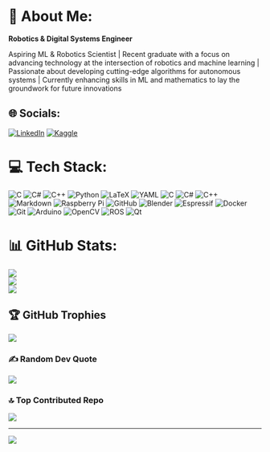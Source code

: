 # 💫 About Me:
**Robotics & Digital Systems Engineer** 


Aspiring ML & Robotics Scientist | Recent graduate with a focus on advancing technology at the intersection of robotics and machine learning | Passionate about developing cutting-edge algorithms for autonomous systems | Currently enhancing skills in ML and mathematics to lay the groundwork for future innovations 

## 🌐 Socials:
[![LinkedIn](https://img.shields.io/badge/LinkedIn-%230077B5.svg?logo=linkedin&logoColor=white)](https://www.linkedin.com/in/jm-yamajo/)
[![Kaggle](https://img.shields.io/badge/Kaggle-20BEFF?style=for-the-badge&logo=Kaggle&logoColor=white)](https://www.kaggle.com/jhonatanyael)
# 💻 Tech Stack:
![C](https://img.shields.io/badge/c-%2300599C.svg?style=plastic&logo=c&logoColor=white) ![C#](https://img.shields.io/badge/c%23-%23239120.svg?style=plastic&logo=csharp&logoColor=white) ![C++](https://img.shields.io/badge/c++-%2300599C.svg?style=plastic&logo=c%2B%2B&logoColor=white) ![Python](https://img.shields.io/badge/python-3670A0?style=plastic&logo=python&logoColor=ffdd54) ![LaTeX](https://img.shields.io/badge/latex-%23008080.svg?style=plastic&logo=latex&logoColor=white) ![YAML](https://img.shields.io/badge/yaml-%23ffffff.svg?style=plastic&logo=yaml&logoColor=151515) ![C](https://img.shields.io/badge/c-%2300599C.svg?style=plastic&logo=c&logoColor=white) ![C#](https://img.shields.io/badge/c%23-%23239120.svg?style=plastic&logo=csharp&logoColor=white) ![C++](https://img.shields.io/badge/c++-%2300599C.svg?style=plastic&logo=c%2B%2B&logoColor=white) ![Markdown](https://img.shields.io/badge/markdown-%23000000.svg?style=plastic&logo=markdown&logoColor=white) ![Raspberry Pi](https://img.shields.io/badge/-RaspberryPi-C51A4A?style=plastic&logo=Raspberry-Pi) ![GitHub](https://img.shields.io/badge/github-%23121011.svg?style=plastic&logo=github&logoColor=white) ![Blender](https://img.shields.io/badge/blender-%23F5792A.svg?style=plastic&logo=blender&logoColor=white) ![Espressif](https://img.shields.io/badge/espressif-E7352C.svg?style=plastic&logo=espressif&logoColor=white) ![Docker](https://img.shields.io/badge/docker-%230db7ed.svg?style=plastic&logo=docker&logoColor=white) ![Git](https://img.shields.io/badge/git-%23F05033.svg?style=plastic&logo=git&logoColor=white) ![Arduino](https://img.shields.io/badge/-Arduino-00979D?style=plastic&logo=Arduino&logoColor=white) ![OpenCV](https://img.shields.io/badge/opencv-%23white.svg?style=plastic&logo=opencv&logoColor=white) ![ROS](https://img.shields.io/badge/ros-%230A0FF9.svg?style=plastic&logo=ros&logoColor=white) ![Qt](https://img.shields.io/badge/Qt-%23217346.svg?style=plastic&logo=Qt&logoColor=white)
# 📊 GitHub Stats:
![](https://github-readme-stats.vercel.app/api?username=JM-Yamajo&theme=tokyonight&hide_border=true&include_all_commits=false&count_private=false)<br/>
![](https://github-readme-streak-stats.herokuapp.com/?user=JM-Yamajo&theme=tokyonight&hide_border=true)<br/>
![](https://github-readme-stats.vercel.app/api/top-langs/?username=JM-Yamajo&theme=tokyonight&hide_border=true&include_all_commits=false&count_private=false&layout=compact)

## 🏆 GitHub Trophies
![](https://github-profile-trophy.vercel.app/?username=JM-Yamajo&theme=tokyonight&no-frame=true&no-bg=false&margin-w=4)

### ✍️ Random Dev Quote
![](https://quotes-github-readme.vercel.app/api?type=horizontal&theme=tokyonight)

### 🔝 Top Contributed Repo
![](https://github-contributor-stats.vercel.app/api?username=JM-Yamajo&limit=5&theme=tokyonight&combine_all_yearly_contributions=true)

---
[![](https://visitcount.itsvg.in/api?id=JM-Yamajo&icon=5&color=6)](https://visitcount.itsvg.in)

<!-- Proudly created with GPRM ( https://gprm.itsvg.in ) -->
